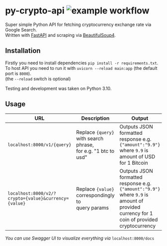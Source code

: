 # py-crypto-api ![example workflow](https://github.com/nogiszd/py-crypto-api/actions/workflows/test.yml/badge.svg)
Super simple Python API for fetching cryptocurrency exchange rate via Google Search.<br />
Written with [FastAPI](https://fastapi.tiangolo.com/) and scraping via [BeautifulSoup4](https://www.crummy.com/software/BeautifulSoup/bs4/doc/).

## Installation
Firstly you need to install dependencies `pip install -r requirements.txt`.<br />
To host API you need to run it with `uvicorn --reload main:app` (the default port is `8000`).<br />
(the `--reload` switch is optional)<br />

Testing and development was taken on Python 3.10.

## Usage

|URL| Description | Output |
|--|--|--|
|`localhost:8000/v1/{query}` | Replace `{query}` with search phrase,<br  />for e.g. "1 btc to usd" |Outputs JSON formatted response e.g. `{"amount":"9.9"}`<br  />where `9.9` is amount of USD for 1 Bitcoin|
|`localhost:8000/v2/?crypto={value}&currency={value}` | Replace `{value}` correspondingly to<br  />query params|Outputs JSON formatted response e.g. `{"amount":"9.9"}`<br  />where `9.9` is amount of provided currency for 1 coin of provided cryptocurrency|

*You can use Swagger UI to visualize everything via* `localhost:8000/docs`


